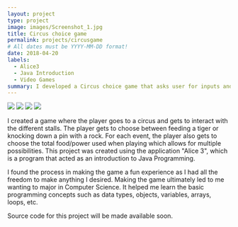 ```yaml
---
layout: project
type: project
image: images/Screenshot_1.jpg
title: Circus choice game
permalink: projects/circusgame
# All dates must be YYYY-MM-DD format!
date: 2018-04-20
labels:
  - Alice3
  - Java Introduction
  - Video Games
summary: I developed a Circus choice game that asks user for inputs and the outcome changes depending on the user.
---
```


<div class="ui small rounded images">
  <img class="ui image" src="../images/Screenshot_1">
  <img class="ui image" src="../images/Screenshot_2">
  <img class="ui image" src="../images/Screenshot_3">
  <img class="ui image" src="../images/Screenshot_4">
</div>

I created a game where the player goes to a circus and gets to interact with the different stalls. The player gets to choose between feeding a tiger or knocking down a pin with a rock. For each event, the player also gets to choose the total food/power used when playing which allows for multiple possibilities. This project was created using the application "Alice 3", which is a program that acted as an introduction to Java Programming. 

I found the process in making the game a fun experience as I had all the freedom to make anything I desired. Making the game ultimately led to me wanting to major in Computer Science. It helped me learn the basic programming concepts such as data types, objects, variables, arrays, loops, etc.

Source code for this project will be made available soon.
